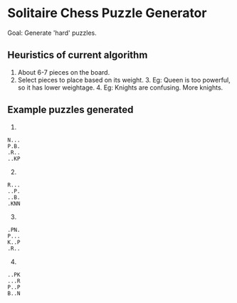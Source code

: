 # Solitaire Chess Puzzle Generator

Goal: Generate 'hard' puzzles.

## Heuristics of current algorithm

1. About 6-7 pieces on the board.
2. Select pieces to place based on its weight.
    3. Eg: Queen is too powerful, so it has lower weightage.
    4. Eg: Knights are confusing. More knights.

## Example puzzles generated

1.

```
N...
P.B.
.R..
..KP
```

2.

```
R...
..P.
..B.
.KNN
```
3.

```
.PN.
P...
K..P
.R..
```

4.

```
..PK
...R
P..P
B..N
